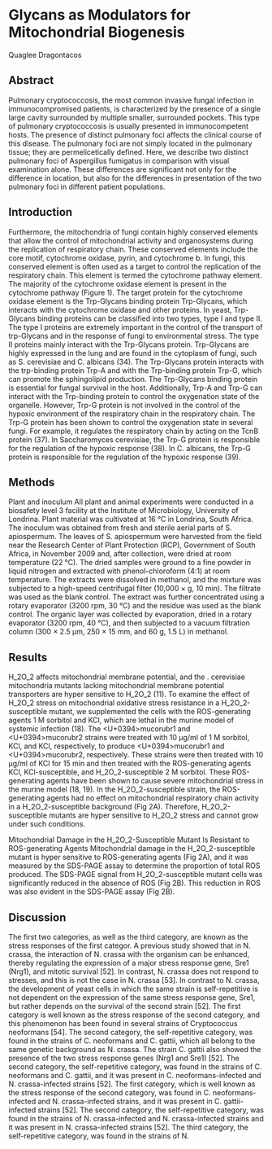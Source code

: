 # Glycans as Modulators for Mitochondrial Biogenesis
Quaglee Dragontacos


## Abstract
Pulmonary cryptococcosis, the most common invasive fungal infection in immunocompromised patients, is characterized by the presence of a single large cavity surrounded by multiple smaller, surrounded pockets. This type of pulmonary cryptococcosis is usually presented in immunocompetent hosts. The presence of distinct pulmonary foci affects the clinical course of this disease. The pulmonary foci are not simply located in the pulmonary tissue; they are permelicetically defined. Here, we describe two distinct pulmonary foci of Aspergillus fumigatus in comparison with visual examination alone. These differences are significant not only for the difference in location, but also for the differences in presentation of the two pulmonary foci in different patient populations.


## Introduction
Furthermore, the mitochondria of fungi contain highly conserved elements that allow the control of mitochondrial activity and organosystems during the replication of respiratory chain. These conserved elements include the core motif, cytochrome oxidase, pyrin, and cytochrome b. In fungi, this conserved element is often used as a target to control the replication of the respiratory chain. This element is termed the cytochrome pathway element. The majority of the cytochrome oxidase element is present in the cytochrome pathway (Figure 1). The target protein for the cytochrome oxidase element is the Trp-Glycans binding protein Trp-Glycans, which interacts with the cytochrome oxidase and other proteins. In yeast, Trp-Glycans binding proteins can be classified into two types, type I and type II. The type I proteins are extremely important in the control of the transport of trp-Glycans and in the response of fungi to environmental stress. The type II proteins mainly interact with the Trp-Glycans protein. Trp-Glycans are highly expressed in the lung and are found in the cytoplasm of fungi, such as S. cerevisiae and C. albicans (34). The Trp-Glycans protein interacts with the trp-binding protein Trp-A and with the Trp-binding protein Trp-G, which can promote the sphingolipid production. The Trp-Glycans binding protein is essential for fungal survival in the host. Additionally, Trp-A and Trp-G can interact with the Trp-binding protein to control the oxygenation state of the organelle. However, Trp-G protein is not involved in the control of the hypoxic environment of the respiratory chain in the respiratory chain. The Trp-G protein has been shown to control the oxygenation state in several fungi. For example, it regulates the respiratory chain by acting on the TcnB protein (37). In Saccharomyces cerevisiae, the Trp-G protein is responsible for the regulation of the hypoxic response (38). In C. albicans, the Trp-G protein is responsible for the regulation of the hypoxic response (39).


## Methods
Plant and inoculum
All plant and animal experiments were conducted in a biosafety level 3 facility at the Institute of Microbiology, University of Londrina. Plant material was cultivated at 16 °C in Londrina, South Africa. The inoculum was obtained from fresh and sterile aerial parts of S. apiospermum. The leaves of S. apiospermum were harvested from the field near the Research Center of Plant Protection (RCP), Government of South Africa, in November 2009 and, after collection, were dried at room temperature (22 °C). The dried samples were ground to a fine powder in liquid nitrogen and extracted with phenol-chloroform (4:1) at room temperature. The extracts were dissolved in methanol, and the mixture was subjected to a high-speed centrifugal filter (10,000 × g, 10 min). The filtrate was used as the blank control. The extract was further concentrated using a rotary evaporator (3200 rpm, 30 °C) and the residue was used as the blank control. The organic layer was collected by evaporation, dried in a rotary evaporator (3200 rpm, 40 °C), and then subjected to a vacuum filtration column (300 × 2.5 µm, 250 × 15 mm, and 60 g, 1.5 L) in methanol.


## Results
H_2O_2 affects mitochondrial membrane potential, and the . cerevisiae mitochondria mutants lacking mitochondrial membrane potential transporters are hyper sensitive to H_2O_2 (11). To examine the effect of H_2O_2 stress on mitochondrial oxidative stress resistance in a H_2O_2-susceptible mutant, we supplemented the cells with the ROS-generating agents 1 M sorbitol and KCl, which are lethal in the murine model of systemic infection (18). The <U+0394>mucorubr1 and <U+0394>mucorubr2 strains were treated with 10 µg/ml of 1 M sorbitol, KCl, and KCl, respectively, to produce <U+0394>mucorubr1 and <U+0394>mucorubr2, respectively. These strains were then treated with 10 µg/ml of KCl for 15 min and then treated with the ROS-generating agents KCl, KCl-susceptible, and H_2O_2-susceptible 2 M sorbitol. These ROS-generating agents have been shown to cause severe mitochondrial stress in the murine model (18, 19). In the H_2O_2-susceptible strain, the ROS-generating agents had no effect on mitochondrial respiratory chain activity in a H_2O_2-susceptible background (Fig 2A). Therefore, H_2O_2-susceptible mutants are hyper sensitive to H_2O_2 stress and cannot grow under such conditions.

Mitochondrial Damage in the H_2O_2-Susceptible Mutant Is Resistant to ROS-generating Agents
Mitochondrial damage in the H_2O_2-susceptible mutant is hyper sensitive to ROS-generating agents (Fig 2A), and it was measured by the SDS-PAGE assay to determine the proportion of total ROS produced. The SDS-PAGE signal from H_2O_2-susceptible mutant cells was significantly reduced in the absence of ROS (Fig 2B). This reduction in ROS was also evident in the SDS-PAGE assay (Fig 2B).


## Discussion
The first two categories, as well as the third category, are known as the stress responses of the first categor. A previous study showed that in N. crassa, the interaction of N. crassa with the organism can be enhanced, thereby regulating the expression of a major stress response gene, Sre1 (Nrg1), and mitotic survival [52]. In contrast, N. crassa does not respond to stresses, and this is not the case in N. crassa [53]. In contrast to N. crassa, the development of yeast cells in which the same strain is self-repetitive is not dependent on the expression of the same stress response gene, Sre1, but rather depends on the survival of the second strain [52]. The first category is well known as the stress response of the second category, and this phenomenon has been found in several strains of Cryptococcus neoformans [54]. The second category, the self-repetitive category, was found in the strains of C. neoformans and C. gattii, which all belong to the same genetic background as N. crassa. The strain C. gattii also showed the presence of the two stress response genes (Nrg1 and Sre1) [52]. The second category, the self-repetitive category, was found in the strains of C. neoformans and C. gattii, and it was present in C. neoformans-infected and N. crassa-infected strains [52]. The first category, which is well known as the stress response of the second category, was found in C. neoformans-infected and N. crassa-infected strains, and it was present in C. gattii-infected strains [52]. The second category, the self-repetitive category, was found in the strains of N. crassa-infected and N. crassa-infected strains and it was present in N. crassa-infected strains [52]. The third category, the self-repetitive category, was found in the strains of N.
